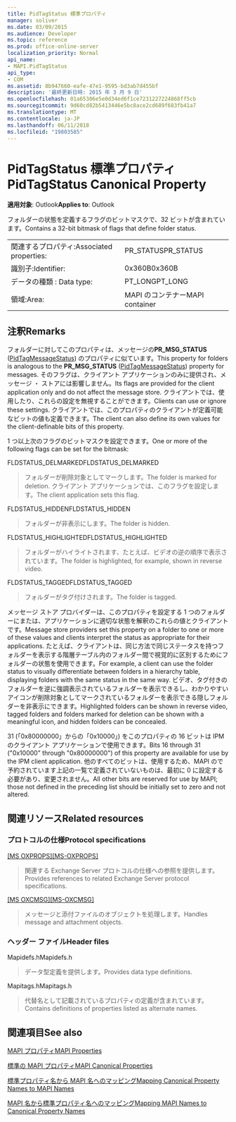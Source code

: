 ```yaml
---
title: PidTagStatus 標準プロパティ
manager: soliver
ms.date: 03/09/2015
ms.audience: Developer
ms.topic: reference
ms.prod: office-online-server
localization_priority: Normal
api_name:
- MAPI.PidTagStatus
api_type:
- COM
ms.assetid: 8b947660-eafe-47e1-9595-bd3ab7d455bf
description: '最終更新日時: 2015 年 3 月 9 日'
ms.openlocfilehash: 01a65306e5e0d34ed6f1ce7231227224868ff5cb
ms.sourcegitcommit: 9d60cd82b5413446e5bc8ace2cd689f683fb41a7
ms.translationtype: MT
ms.contentlocale: ja-JP
ms.lasthandoff: 06/11/2018
ms.locfileid: "19803585"
---
```

# <a name="pidtagstatus-canonical-property"></a><span data-ttu-id="b8e8b-103">PidTagStatus 標準プロパティ</span><span class="sxs-lookup"><span data-stu-id="b8e8b-103">PidTagStatus Canonical Property</span></span>

  
  
<span data-ttu-id="b8e8b-104">**適用対象**: Outlook</span><span class="sxs-lookup"><span data-stu-id="b8e8b-104">**Applies to**: Outlook</span></span> 
  
<span data-ttu-id="b8e8b-105">フォルダーの状態を定義するフラグのビットマスクで、32 ビットが含まれています。</span><span class="sxs-lookup"><span data-stu-id="b8e8b-105">Contains a 32-bit bitmask of flags that define folder status.</span></span>
  
|||
|:-----|:-----|
|<span data-ttu-id="b8e8b-106">関連するプロパティ:</span><span class="sxs-lookup"><span data-stu-id="b8e8b-106">Associated properties:</span></span>  <br/> |<span data-ttu-id="b8e8b-107">PR_STATUS</span><span class="sxs-lookup"><span data-stu-id="b8e8b-107">PR_STATUS</span></span>  <br/> |
|<span data-ttu-id="b8e8b-108">識別子:</span><span class="sxs-lookup"><span data-stu-id="b8e8b-108">Identifier:</span></span>  <br/> |<span data-ttu-id="b8e8b-109">0x360B</span><span class="sxs-lookup"><span data-stu-id="b8e8b-109">0x360B</span></span>  <br/> |
|<span data-ttu-id="b8e8b-110">データの種類 : </span><span class="sxs-lookup"><span data-stu-id="b8e8b-110">Data type:</span></span>  <br/> |<span data-ttu-id="b8e8b-111">PT_LONG</span><span class="sxs-lookup"><span data-stu-id="b8e8b-111">PT_LONG</span></span>  <br/> |
|<span data-ttu-id="b8e8b-112">領域:</span><span class="sxs-lookup"><span data-stu-id="b8e8b-112">Area:</span></span>  <br/> |<span data-ttu-id="b8e8b-113">MAPI のコンテナー</span><span class="sxs-lookup"><span data-stu-id="b8e8b-113">MAPI container</span></span>  <br/> |
   
## <a name="remarks"></a><span data-ttu-id="b8e8b-114">注釈</span><span class="sxs-lookup"><span data-stu-id="b8e8b-114">Remarks</span></span>

<span data-ttu-id="b8e8b-115">フォルダーに対してこのプロパティは、メッセージの**PR_MSG_STATUS** ([PidTagMessageStatus](pidtagmessagestatus-canonical-property.md)) のプロパティに似ています。</span><span class="sxs-lookup"><span data-stu-id="b8e8b-115">This property for folders is analogous to the **PR_MSG_STATUS** ([PidTagMessageStatus](pidtagmessagestatus-canonical-property.md)) property for messages.</span></span> <span data-ttu-id="b8e8b-116">そのフラグは、クライアント アプリケーションのみに提供され、メッセージ ・ ストアには影響しません。</span><span class="sxs-lookup"><span data-stu-id="b8e8b-116">Its flags are provided for the client application only and do not affect the message store.</span></span> <span data-ttu-id="b8e8b-117">クライアントでは、使用したり、これらの設定を無視することができます。</span><span class="sxs-lookup"><span data-stu-id="b8e8b-117">Clients can use or ignore these settings.</span></span> <span data-ttu-id="b8e8b-118">クライアントでは、このプロパティのクライアントが定義可能なビットの値も定義できます。</span><span class="sxs-lookup"><span data-stu-id="b8e8b-118">The client can also define its own values for the client-definable bits of this property.</span></span>
  
<span data-ttu-id="b8e8b-119">1 つ以上次のフラグのビットマスクを設定できます。</span><span class="sxs-lookup"><span data-stu-id="b8e8b-119">One or more of the following flags can be set for the bitmask:</span></span>
  
<span data-ttu-id="b8e8b-120">FLDSTATUS_DELMARKED</span><span class="sxs-lookup"><span data-stu-id="b8e8b-120">FLDSTATUS_DELMARKED</span></span> 
  
> <span data-ttu-id="b8e8b-121">フォルダーが削除対象としてマークします。</span><span class="sxs-lookup"><span data-stu-id="b8e8b-121">The folder is marked for deletion.</span></span> <span data-ttu-id="b8e8b-122">クライアント アプリケーションでは、このフラグを設定します。</span><span class="sxs-lookup"><span data-stu-id="b8e8b-122">The client application sets this flag.</span></span>
    
<span data-ttu-id="b8e8b-123">FLDSTATUS_HIDDEN</span><span class="sxs-lookup"><span data-stu-id="b8e8b-123">FLDSTATUS_HIDDEN</span></span> 
  
> <span data-ttu-id="b8e8b-124">フォルダーが非表示にします。</span><span class="sxs-lookup"><span data-stu-id="b8e8b-124">The folder is hidden.</span></span>
    
<span data-ttu-id="b8e8b-125">FLDSTATUS_HIGHLIGHTED</span><span class="sxs-lookup"><span data-stu-id="b8e8b-125">FLDSTATUS_HIGHLIGHTED</span></span> 
  
> <span data-ttu-id="b8e8b-126">フォルダーがハイライトされます、たとえば、ビデオの逆の順序で表示されています。</span><span class="sxs-lookup"><span data-stu-id="b8e8b-126">The folder is highlighted, for example, shown in reverse video.</span></span>
    
<span data-ttu-id="b8e8b-127">FLDSTATUS_TAGGED</span><span class="sxs-lookup"><span data-stu-id="b8e8b-127">FLDSTATUS_TAGGED</span></span> 
  
> <span data-ttu-id="b8e8b-128">フォルダーがタグ付けされます。</span><span class="sxs-lookup"><span data-stu-id="b8e8b-128">The folder is tagged.</span></span>
    
<span data-ttu-id="b8e8b-129">メッセージ ストア プロバイダーは、このプロパティを設定する 1 つのフォルダーにまたは、アプリケーションに適切な状態を解釈のこれらの値とクライアントです。</span><span class="sxs-lookup"><span data-stu-id="b8e8b-129">Message store providers set this property on a folder to one or more of these values and clients interpret the status as appropriate for their applications.</span></span> <span data-ttu-id="b8e8b-130">たとえば、クライアントは、同じ方法で同じステータスを持つフォルダーを表示する階層テーブル内のフォルダー間で視覚的に区別するためにフォルダーの状態を使用できます。</span><span class="sxs-lookup"><span data-stu-id="b8e8b-130">For example, a client can use the folder status to visually differentiate between folders in a hierarchy table, displaying folders with the same status in the same way.</span></span> <span data-ttu-id="b8e8b-131">ビデオ、タグ付きのフォルダーを逆に強調表示されているフォルダーを表示できるし、わかりやすいアイコンが削除対象としてマークされているフォルダーを表示できる隠しフォルダーを非表示にできます。</span><span class="sxs-lookup"><span data-stu-id="b8e8b-131">Highlighted folders can be shown in reverse video, tagged folders and folders marked for deletion can be shown with a meaningful icon, and hidden folders can be concealed.</span></span>
  
<span data-ttu-id="b8e8b-132">31 (「0x80000000」からの「0x10000」) をこのプロパティの 16 ビットは IPM のクライアント アプリケーションで使用できます。</span><span class="sxs-lookup"><span data-stu-id="b8e8b-132">Bits 16 through 31 ("0x10000" through "0x80000000") of this property are available for use by the IPM client application.</span></span> <span data-ttu-id="b8e8b-133">他のすべてのビットは、使用するため、MAPI ので予約されています上記の一覧で定義されていないものは、最初に 0 に設定する必要があり、変更されません。</span><span class="sxs-lookup"><span data-stu-id="b8e8b-133">All other bits are reserved for use by MAPI; those not defined in the preceding list should be initially set to zero and not altered.</span></span>
  
## <a name="related-resources"></a><span data-ttu-id="b8e8b-134">関連リソース</span><span class="sxs-lookup"><span data-stu-id="b8e8b-134">Related resources</span></span>

### <a name="protocol-specifications"></a><span data-ttu-id="b8e8b-135">プロトコルの仕様</span><span class="sxs-lookup"><span data-stu-id="b8e8b-135">Protocol specifications</span></span>

<span data-ttu-id="b8e8b-136">[[MS OXPROPS]](http://msdn.microsoft.com/library/f6ab1613-aefe-447d-a49c-18217230b148%28Office.15%29.aspx)</span><span class="sxs-lookup"><span data-stu-id="b8e8b-136">[[MS-OXPROPS]](http://msdn.microsoft.com/library/f6ab1613-aefe-447d-a49c-18217230b148%28Office.15%29.aspx)</span></span>
  
> <span data-ttu-id="b8e8b-137">関連する Exchange Server プロトコルの仕様への参照を提供します。</span><span class="sxs-lookup"><span data-stu-id="b8e8b-137">Provides references to related Exchange Server protocol specifications.</span></span>
    
<span data-ttu-id="b8e8b-138">[[MS OXCMSG]](http://msdn.microsoft.com/library/7fd7ec40-deec-4c06-9493-1bc06b349682%28Office.15%29.aspx)</span><span class="sxs-lookup"><span data-stu-id="b8e8b-138">[[MS-OXCMSG]](http://msdn.microsoft.com/library/7fd7ec40-deec-4c06-9493-1bc06b349682%28Office.15%29.aspx)</span></span>
  
> <span data-ttu-id="b8e8b-139">メッセージと添付ファイルのオブジェクトを処理します。</span><span class="sxs-lookup"><span data-stu-id="b8e8b-139">Handles message and attachment objects.</span></span>
    
### <a name="header-files"></a><span data-ttu-id="b8e8b-140">ヘッダー ファイル</span><span class="sxs-lookup"><span data-stu-id="b8e8b-140">Header files</span></span>

<span data-ttu-id="b8e8b-141">Mapidefs.h</span><span class="sxs-lookup"><span data-stu-id="b8e8b-141">Mapidefs.h</span></span>
  
> <span data-ttu-id="b8e8b-142">データ型定義を提供します。</span><span class="sxs-lookup"><span data-stu-id="b8e8b-142">Provides data type definitions.</span></span>
    
<span data-ttu-id="b8e8b-143">Mapitags.h</span><span class="sxs-lookup"><span data-stu-id="b8e8b-143">Mapitags.h</span></span>
  
> <span data-ttu-id="b8e8b-144">代替名として記載されているプロパティの定義が含まれています。</span><span class="sxs-lookup"><span data-stu-id="b8e8b-144">Contains definitions of properties listed as alternate names.</span></span>
    
## <a name="see-also"></a><span data-ttu-id="b8e8b-145">関連項目</span><span class="sxs-lookup"><span data-stu-id="b8e8b-145">See also</span></span>



[<span data-ttu-id="b8e8b-146">MAPI プロパティ</span><span class="sxs-lookup"><span data-stu-id="b8e8b-146">MAPI Properties</span></span>](mapi-properties.md)
  
[<span data-ttu-id="b8e8b-147">標準の MAPI プロパティ</span><span class="sxs-lookup"><span data-stu-id="b8e8b-147">MAPI Canonical Properties</span></span>](mapi-canonical-properties.md)
  
[<span data-ttu-id="b8e8b-148">標準プロパティ名から MAPI 名へのマッピング</span><span class="sxs-lookup"><span data-stu-id="b8e8b-148">Mapping Canonical Property Names to MAPI Names</span></span>](mapping-canonical-property-names-to-mapi-names.md)
  
[<span data-ttu-id="b8e8b-149">MAPI 名から標準プロパティ名へのマッピング</span><span class="sxs-lookup"><span data-stu-id="b8e8b-149">Mapping MAPI Names to Canonical Property Names</span></span>](mapping-mapi-names-to-canonical-property-names.md)

